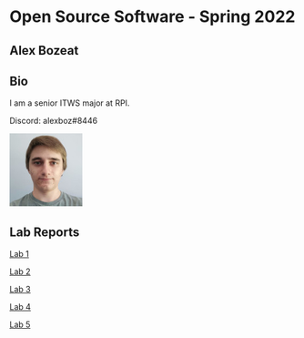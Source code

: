 # Open Source Software - Spring 2022
## Alex Bozeat

## Bio
I am a senior ITWS major at RPI.

Discord: alexboz#8446

![](images/photo.jpg)

## Lab Reports
[Lab 1](labs/lab-01/report.md)

[Lab 2](labs/lab-02/report.md)

[Lab 3](labs/lab-03/report.md)

[Lab 4](labs/lab-04/report.md)

[Lab 5](labs/lab-05/report.md)
